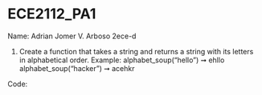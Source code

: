 # ECE2112_PA1

Name: Adrian Jomer V. Arboso
 2ece-d

 1. Create a function that takes a string and returns a string with its letters in alphabetical order.
Example: alphabet_soup(“hello”) ➞ ehllo
alphabet_soup(“hacker”) ➞ acehkr

Code:
